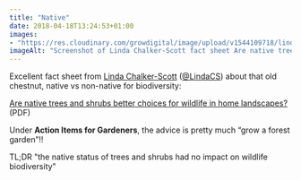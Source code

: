 ```yaml
---
title: "Native"
date: 2018-04-18T13:24:53+01:00
images: 
- "https://res.cloudinary.com/growdigital/image/upload/v1544109718/linda-chalker-scott-27668116228.png"
imageAlt: "Screenshot of Linda Chalker-Scott fact sheet Are native trees and shrubs better choices for wildlife in home landscapes?"
---
```


Excellent fact sheet from [Linda Chalker-Scott](https://puyallup.wsu.edu/lcs/) ([@LindaCS](https://twitter.com/LindaCS)) about that old chestnut, native vs non-native for biodiversity:

[Are native trees and shrubs better choices for wildlife in home landscapes?](http://cru.cahe.wsu.edu/CEPublications/FS300E/FS300E.pdf) (PDF)

Under **Action Items for Gardeners**, the advice is pretty much “grow a forest garden”!!

TL;DR "the native status of trees and shrubs had no impact on wildlife biodiversity"
